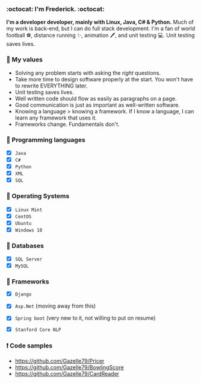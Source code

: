 ### :octocat: __I'm Frederick.__ :octocat:

__I'm a developer developer, mainly with Linux, Java, C# & Python.__ Much of my work is back-end, but I can do full stack development. I'm a fan of world football :soccer:, distance running :sparkles:, animation :pen:, and unit testing :computer:. Unit testing saves lives.

### :key: My values

- Solving any problem starts with asking the _right_ questions.
- Take more time to design software properly at the start. You won't have to rewrite EVERYTHING later.
- Unit testing saves lives.
- Well written code should flow as easily as paragraphs on a page. 
- Good communication is just as important as well-written software.
- Knowing a language > knowing a framework. If I know a language, I can learn any framework that uses it.
- Frameworks change. Fundamentals don't.
 
### :speech_balloon: Programming languages 

- [x] `Java`
- [x] `C#`
- [x] `Python`
- [x] `XML`
- [x] `SQL`

 ### :speech_balloon: Operating Systems

- [x] `Linux Mint`
- [x] `CentOS`
- [x] `Ubuntu`
- [x] `Windows 10` 
 
### :speech_balloon: Databases

- [x] `SQL Server`
- [x] `MySQL`

### :speech_balloon: Frameworks

- [x] `Django`
- [x] `Asp.Net` (moving away from this)
- [x] `Spring boot` (very new to it, not willing to put on resume)
- [x] `Stanford Core NLP`


 ### :heavy_exclamation_mark: Code samples

* https://github.com/Gazelle79/Pricer
* https://github.com/Gazelle79/BowlingScore 
* https://github.com/Gazelle79/CardReader 
